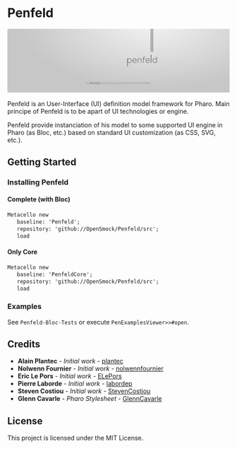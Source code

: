 # Penfeld

![Penfeld Banner](PenfeldBanner.jpg)

Penfeld is an User-Interface (UI) definition model framework for Pharo.
Main principe of Penfeld is to be apart of UI technologies or engine.

Penfeld provide instanciation of his model to some supported UI engine in Pharo (as Bloc, etc.) based on standard UI customization (as CSS, SVG, etc.).

## Getting Started

### Installing Penfeld

#### Complete (with Bloc)

```Smalltalk
Metacello new
   baseline: 'Penfeld';
   repository: 'github://OpenSmock/Penfeld/src';
   load
```

#### Only Core

```Smalltalk
Metacello new
   baseline: 'PenfeldCore';
   repository: 'github://OpenSmock/Penfeld/src';
   load
```

### Examples

See `Penfeld-Bloc-Tests` or execute `PenExamplesViewer>>#open`.

## Credits

* **Alain Plantec** - *Initial work* - [plantec](https://github.com/plantec)
* **Nolwenn Fournier** - *Initial work* - [nolwennfournier](https://github.com/nolwennfournier)
* **Eric Le Pors** - *Initial work* - [ELePors](https://github.com/ELePors)
* **Pierre Laborde** - *Initial work* - [labordep](https://github.com/labordep)
* **Steven Costiou** - *Initial work* - [StevenCostiou](https://github.com/StevenCostiou)
* **Glenn Cavarle** - *Pharo Stylesheet* - [GlennCavarle](https://github.com/GlennCavarle)

## License

This project is licensed under the MIT License.
